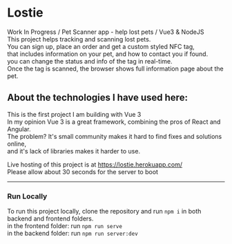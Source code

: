 # Lostie
Work In Progress / Pet Scanner app - help lost pets / Vue3 &amp; NodeJS <br />
This project helps tracking and scanning lost pets. <br/>
You can sign up, place an order and get a custom styled NFC tag, <br />
that includes information on your pet, and how to contact you if found. <br />
you can change the status and info of the tag in real-time. <br />
Once the tag is scanned, the browser shows full information page about the pet. <br />

## About the technologies I have used here: 
This is the first project I am building with Vue 3 <br />
In my opinion Vue 3 is a great framework, combining the pros of React and Angular. <br />
The problem? It's small community makes it hard to find fixes and solutions online, <br />
and it's lack of libraries makes it harder to use.

Live hosting of this project is at https://lostie.herokuapp.com/ <br/>
Please allow about 30 seconds for the server to boot


---

### Run Locally

To run this project locally, clone the repository and run `npm i` in both backend and frontend folders.
<br />
in the frontend folder: run `npm run serve`
<br />
in the backend folder: run `npm run server:dev`
<br />
